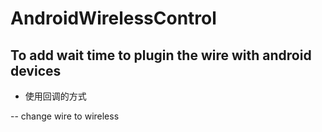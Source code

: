 # AndroidWirelessControl
## To add wait time to plugin the wire with android devices

* 使用回调的方式

-- change wire to wireless
